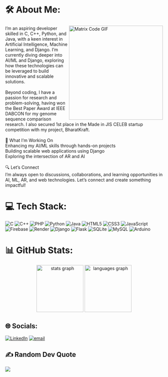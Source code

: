 # 🛠️ About Me:

###
<img align="right" width=300 src="https://media.giphy.com/media/ZVik7pBtu9dNS/giphy.gif" alt="Matrix Code GIF">
<p align="left">I’m an aspiring developer skilled in C, C++, Python, and Java, with a keen interest in Artificial Intelligence, Machine Learning, and Django. I’m currently diving deeper into AI/ML and Django, exploring how these technologies can be leveraged to build innovative and scalable solutions.<br><br>Beyond coding, I have a passion for research and problem-solving, having won the Best Paper Award at IEEE DABCON for my genome sequence comparison research. I also secured 1st place in the Made in JIS CELEB startup competition with my project, BharatKraft.<br><br>🚀 What I’m Working On<br>Enhancing my AI/ML skills through hands-on projects<br>Building scalable web applications using Django<br>Exploring the intersection of AR and AI<br><br>🔍 Let’s Connect<br>I’m always open to discussions, collaborations, and learning opportunities in AI, ML, AR, and web technologies. Let’s connect and create something impactful!</p>


# 💻 Tech Stack:
![C](https://img.shields.io/badge/c-%2300599C.svg?style=for-the-badge&logo=c&logoColor=white) ![C++](https://img.shields.io/badge/c++-%2300599C.svg?style=for-the-badge&logo=c%2B%2B&logoColor=white) ![PHP](https://img.shields.io/badge/php-%23777BB4.svg?style=for-the-badge&logo=php&logoColor=white) ![Python](https://img.shields.io/badge/python-3670A0?style=for-the-badge&logo=python&logoColor=ffdd54) ![Java](https://img.shields.io/badge/java-%23ED8B00.svg?style=for-the-badge&logo=openjdk&logoColor=white) ![HTML5](https://img.shields.io/badge/html5-%23E34F26.svg?style=for-the-badge&logo=html5&logoColor=white) ![CSS3](https://img.shields.io/badge/css3-%231572B6.svg?style=for-the-badge&logo=css3&logoColor=white) ![JavaScript](https://img.shields.io/badge/javascript-%23323330.svg?style=for-the-badge&logo=javascript&logoColor=%23F7DF1E) ![Firebase](https://img.shields.io/badge/firebase-%23039BE5.svg?style=for-the-badge&logo=firebase) ![Render](https://img.shields.io/badge/Render-%46E3B7.svg?style=for-the-badge&logo=render&logoColor=white) ![Django](https://img.shields.io/badge/django-%23092E20.svg?style=for-the-badge&logo=django&logoColor=white) ![Flask](https://img.shields.io/badge/flask-%23000.svg?style=for-the-badge&logo=flask&logoColor=white) ![SQLite](https://img.shields.io/badge/sqlite-%2307405e.svg?style=for-the-badge&logo=sqlite&logoColor=white) ![MySQL](https://img.shields.io/badge/mysql-4479A1.svg?style=for-the-badge&logo=mysql&logoColor=white) ![Arduino](https://img.shields.io/badge/-Arduino-00979D?style=for-the-badge&logo=Arduino&logoColor=white)


# 📊 GitHub Stats:
<div align="center">
  <img src="https://github-readme-stats.vercel.app/api?username=Shamik004&hide_title=false&hide_rank=false&show_icons=true&include_all_commits=true&count_private=true&disable_animations=false&theme=dracula&locale=en&hide_border=false" height="150" alt="stats graph"  />
  <img src="https://github-readme-stats.vercel.app/api/top-langs?username=Shamik004&locale=en&hide_title=false&layout=compact&card_width=320&langs_count=5&theme=dracula&hide_border=false" height="150" alt="languages graph"  />
</div>


## 🌐 Socials:
[![LinkedIn](https://img.shields.io/badge/LinkedIn-%230077B5.svg?logo=linkedin&logoColor=white)](https://linkedin.com/in/shamik-bardhan) [![email](https://img.shields.io/badge/Email-D14836?logo=gmail&logoColor=white)](mailto:shamik.bardhan2004@gmail.com) 


## ✍️ Random Dev Quote
![](https://quotes-github-readme.vercel.app/api?type=horizontal&theme=radical)
